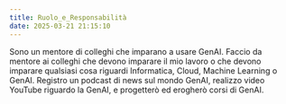 ```yaml
---
title: Ruolo_e_Responsabilità
date: 2025-03-21 21:15:10
---
```


Sono un mentore di colleghi che imparano a usare GenAI.  Faccio da mentore ai colleghi che devono imparare il mio lavoro o che devono imparare qualsiasi cosa riguardi Informatica, Cloud, Machine Learning o GenAI. Registro un podcast di news sul mondo GenAI, realizzo video YouTube riguardo la GenAI, e progetterò ed erogherò corsi di GenAI.